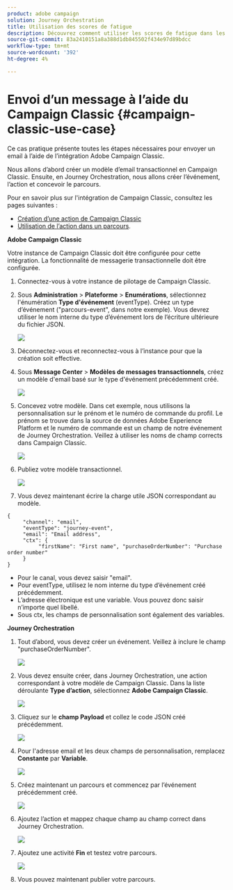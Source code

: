 ```yaml
---
product: adobe campaign
solution: Journey Orchestration
title: Utilisation des scores de fatigue
description: Découvrez comment utiliser les scores de fatigue dans les parcours
source-git-commit: 83a2410151a8a388d1db845502f434e97d89bdcc
workflow-type: tm+mt
source-wordcount: '392'
ht-degree: 4%

---
```



# Envoi d’un message à l’aide du Campaign Classic {#campaign-classic-use-case}

Ce cas pratique présente toutes les étapes nécessaires pour envoyer un email à l’aide de l’intégration Adobe Campaign Classic.

Nous allons d’abord créer un modèle d’email transactionnel en Campaign Classic. Ensuite, en Journey Orchestration, nous allons créer l’événement, l’action et concevoir le parcours.

Pour en savoir plus sur l&#39;intégration de Campaign Classic, consultez les pages suivantes :

* [Création d’une action de Campaign Classic](../action/acc-action.md)
* [Utilisation de l’action dans un parcours](../building-journeys/using-adobe-campaign-classic.md).

**Adobe Campaign Classic**

Votre instance de Campaign Classic doit être configurée pour cette intégration. La fonctionnalité de messagerie transactionnelle doit être configurée.

1. Connectez-vous à votre instance de pilotage de Campaign Classic.

1. Sous **Administration** > **Plateforme** > **Enumérations**, sélectionnez l&#39;énumération **Type d&#39;événement** (eventType). Créez un type d’événement (&quot;parcours-event&quot;, dans notre exemple). Vous devrez utiliser le nom interne du type d’événement lors de l’écriture ultérieure du fichier JSON.

   ![](../assets/accintegration-uc-1.png)

1. Déconnectez-vous et reconnectez-vous à l’instance pour que la création soit effective.

1. Sous **Message Center** > **Modèles de messages transactionnels**, créez un modèle d&#39;email basé sur le type d&#39;événement précédemment créé.

   ![](../assets/accintegration-uc-2.png)

1. Concevez votre modèle. Dans cet exemple, nous utilisons la personnalisation sur le prénom et le numéro de commande du profil. Le prénom se trouve dans la source de données Adobe Experience Platform et le numéro de commande est un champ de notre événement de Journey Orchestration. Veillez à utiliser les noms de champ corrects dans Campaign Classic.

   ![](../assets/accintegration-uc-3.png)

1. Publiez votre modèle transactionnel.

   ![](../assets/accintegration-uc-4.png)

1. Vous devez maintenant écrire la charge utile JSON correspondant au modèle.

```
{
     "channel": "email",
     "eventType": "journey-event",
     "email": "Email address",
     "ctx": {
          "firstName": "First name", "purchaseOrderNumber": "Purchase order number"
     }
}
```

* Pour le canal, vous devez saisir &quot;email&quot;.
* Pour eventType, utilisez le nom interne du type d’événement créé précédemment.
* L’adresse électronique est une variable. Vous pouvez donc saisir n’importe quel libellé.
* Sous ctx, les champs de personnalisation sont également des variables.

**Journey Orchestration**

1. Tout d’abord, vous devez créer un événement. Veillez à inclure le champ &quot;purchaseOrderNumber&quot;.

   ![](../assets/accintegration-uc-5.png)

1. Vous devez ensuite créer, dans Journey Orchestration, une action correspondant à votre modèle de Campaign Classic. Dans la liste déroulante **Type d’action**, sélectionnez **Adobe Campaign Classic**.

   ![](../assets/accintegration-uc-6.png)

1. Cliquez sur le **champ Payload** et collez le code JSON créé précédemment.

   ![](../assets/accintegration-uc-7.png)

1. Pour l&#39;adresse email et les deux champs de personnalisation, remplacez **Constante** par **Variable**.

   ![](../assets/accintegration-uc-8.png)

1. Créez maintenant un parcours et commencez par l’événement précédemment créé.

   ![](../assets/accintegration-uc-9.png)

1. Ajoutez l’action et mappez chaque champ au champ correct dans Journey Orchestration.

   ![](../assets/accintegration-uc-10.png)

1. Ajoutez une activité **Fin** et testez votre parcours.

   ![](../assets/accintegration-uc-11.png)

1. Vous pouvez maintenant publier votre parcours.
